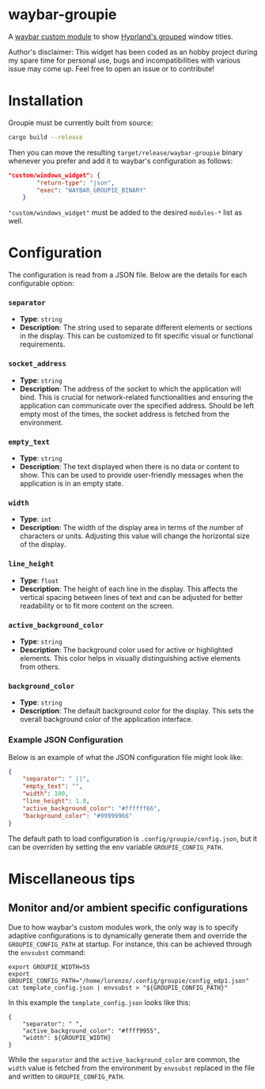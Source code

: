 # waybar-groupie

A [waybar custom module](https://github.com/Alexays/Waybar/wiki/Module:-Custom#module-custom-config-return-type) to show [Hyprland's grouped](https://wiki.hyprland.org/Configuring/Window-Rules/#group-window-rule-options) window titles.

Author's disclaimer: This widget has been coded as an hobby project during my spare time for personal use, bugs and incompatibilities with various issue may come up. Feel free to open an issue or to contribute!

# Installation

Groupie must be currently built from source:

```bash
cargo build --release
```

Then you can move the resulting ```target/release/waybar-groupie``` binary whenever you prefer and add it to waybar's configuration as follows:

```json
"custom/windows_widget": {
        "return-type": "json",
        "exec": "WAYBAR_GROUPIE_BINARY"
    }
```

```"custom/windows_widget"``` must be added to the desired ```modules-*``` list as well.

# Configuration

The configuration is read from a JSON file. Below are the details for each configurable option:

### `separator`
- **Type**: `string`
- **Description**: The string used to separate different elements or sections in the display. This can be customized to fit specific visual or functional requirements.

### `socket_address`
- **Type**: `string`
- **Description**: The address of the socket to which the application will bind. This is crucial for network-related functionalities and ensuring the application can communicate over the specified address. Should be left empty most of the times, the socket address is fetched from the environment.

### `empty_text`
- **Type**: `string`
- **Description**: The text displayed when there is no data or content to show. This can be used to provide user-friendly messages when the application is in an empty state.

### `width`
- **Type**: `int`
- **Description**: The width of the display area in terms of the number of characters or units. Adjusting this value will change the horizontal size of the display.

### `line_height`
- **Type**: `float`
- **Description**: The height of each line in the display. This affects the vertical spacing between lines of text and can be adjusted for better readability or to fit more content on the screen.

### `active_background_color`
- **Type**: `string`
- **Description**: The background color used for active or highlighted elements. This color helps in visually distinguishing active elements from others.

### `background_color`
- **Type**: `string`
- **Description**: The default background color for the display. This sets the overall background color of the application interface.

### Example JSON Configuration

Below is an example of what the JSON configuration file might look like:

```json
{
    "separator": " ||",
    "empty_text": "",
    "width": 100,
    "line_height": 1.0,
    "active_background_color": "#ffffff66",
    "background_color": "#99999966"
}
```

The default path to load configuration is ```.config/groupie/config.json```, but it can be overriden by setting the env variable ```GROUPIE_CONFIG_PATH```.

# Miscellaneous tips
## Monitor and/or ambient specific configurations
Due to how waybar's custom modules work, the only way is to specify adaptive configurations is to dynamically generate them and override the ```GROUPIE_CONFIG_PATH``` at startup. 
For instance, this can be achieved through the ```envsubst``` command:

```
export GROUPIE_WIDTH=55
export GROUPIE_CONFIG_PATH="/home/lorenzo/.config/groupie/config_edp1.json"
cat template_config.json | envsubst > "${GROUPIE_CONFIG_PATH}"
```

In this example the ```template_config.json``` looks like this:

```
{
    "separator": " ",
    "active_background_color": "#ffff9955",
    "width": ${GROUPIE_WIDTH}
}
```

While the `separator` and the `active_background_color` are common, the `width` value is fetched from the environment by `envsubst` replaced in the file and written to `GROUPIE_CONFIG_PATH`.

